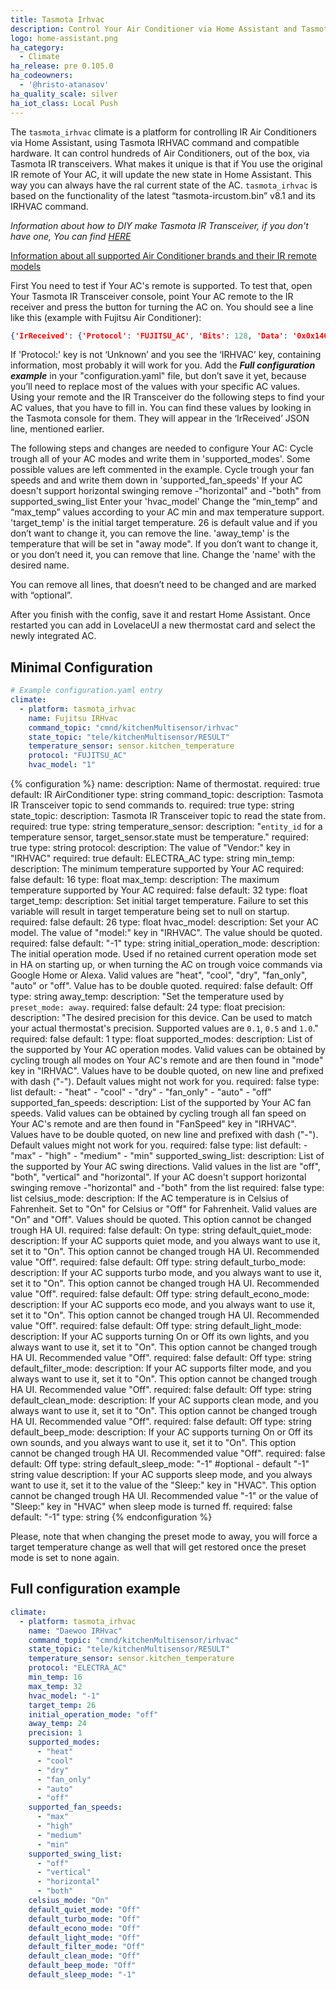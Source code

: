 ```yaml
---
title: Tasmota Irhvac
description: Control Your Air Conditioner via Home Assistant and Tasmota IR Transceiver
logo: home-assistant.png
ha_category:
  - Climate
ha_release: pre 0.105.0
ha_codeowners:
  - '@hristo-atanasov'
ha_quality_scale: silver
ha_iot_class: Local Push
---
```


The `tasmota_irhvac` climate is a platform for controlling IR Air Conditioners via Home Assistant, using Tasmota IRHVAC command and compatible hardware. It can control hundreds of Air Conditioners, out of the box, via Tasmota IR transceivers. What makes it unique is that if You use the original IR remote of Your AC, it will update the new state in Home Assistant. This way you can always have the ral current state of the AC. `tasmota_irhvac` is based on the functionality of the latest “tasmota-ircustom.bin” v8.1 and its IRHVAC command.

*Information about how to DIY make Tasmota IR Transceiver, if you don't have one, You can find [HERE](https://github.com/hristo-atanasov/Tasmota-IRHVAC)*

[Information about all supported Air Conditioner brands and their IR remote models](https://github.com/crankyoldgit/IRremoteESP8266/blob/924822216c49aec584e8e5b30200028a140e2aa9/SupportedProtocols.md)

First You need to test if Your AC's remote is supported.
To test that, open Your Tasmota IR Transceiver console, point Your AC remote to the IR receiver and press the button for turning the AC on. You should see a line like this (example with Fujitsu Air Conditioner):

```json
{'IrReceived': {'Protocol': 'FUJITSU_AC', 'Bits': 128, 'Data': '0x0x1463001010FE09304013003008002025', 'Repeat': 0, 'IRHVAC': {'Vendor': 'FUJITSU_AC', 'Model': 1, 'Power': 'On', 'Mode': 'fan_only', 'Celsius': 'On', 'Temp': 20, 'FanSpeed': 'Auto', 'SwingV': 'Off', 'SwingH': 'Off', 'Quiet': 'Off', 'Turbo': 'Off', 'Econo': 'Off', 'Light': 'Off', 'Filter': 'Off', 'Clean': 'Off', 'Beep': 'Off', 'Sleep': -1}}}
```

If 'Protocol:' key is not ‘Unknown’ and you see the ‘IRHVAC’ key, containing information, most probably it will work for you.
Add the ***Full configuration example*** in your "configuration.yaml" file, but don’t save it yet, because you’ll need to replace most of the values with your specific AC values. Using your remote and the IR Transceiver do the following steps to find your AC values, that you have to fill in. You can find these values by looking in the Tasmota console for them. They will appear in the ‘IrReceived’ JSON line, mentioned earlier.

The following steps and changes are needed to configure Your AC:
Cycle trough all of your AC modes and write them in 'supported_modes'. Some possible values are left commented in the example.
Cycle trough your fan speeds and and write them down in 'supported_fan_speeds'
If your AC doesn't support horizontal swinging remove -"horizontal" and -"both" from supported_swing_list
Enter your 'hvac_model'
Change the “min_temp” and “max_temp” values according to your AC min and max temperature support.
'target_temp' is the initial target temperature. 26 is default value and if you don’t want to change it, you can remove the line.
'away_temp' is the temperature that will be set in "away mode". If you don’t want to change it, or you don’t need it, you can remove that line.
Change the 'name' with the desired name.

You can remove all lines, that doesn’t need to be changed and are marked with “optional”.

After you finish with the config, save it and restart Home Assistant. Once restarted you can add in LovelaceUI a new thermostat card and select the newly integrated AC.

## Minimal Configuration
```yaml
# Example configuration.yaml entry
climate:
  - platform: tasmota_irhvac
    name: Fujitsu IRHvac
    command_topic: "cmnd/kitchenMultisensor/irhvac"
    state_topic: "tele/kitchenMultisensor/RESULT"
    temperature_sensor: sensor.kitchen_temperature
    protocol: "FUJITSU_AC"
    hvac_model: "1"
```

{% configuration %}
name:
  description: Name of thermostat.
  required: true
  default: IR AirConditioner
  type: string
command_topic:
  description: Tasmota IR Transceiver topic to send commands to.
  required: true
  type: string
state_topic:
  description: Tasmota IR Transceiver topic to read the state from.
  required: true
  type: string
temperature_sensor:
  description: "`entity_id` for a temperature sensor, target_sensor.state must be temperature."
  required: true
  type: string
protocol:
  description: The value of "Vendor:" key in "IRHVAC"
  required: true
  default: ELECTRA_AC
  type: string
min_temp:
  description: The minimum temperature supported by Your AC
  required: false
  default: 16
  type: float
max_temp:
  description: The maximum temperature supported by Your AC
  required: false
  default: 32
  type: float
target_temp:
  description: Set initial target temperature. Failure to set this variable will result in target temperature being set to null on startup.
  required: false
  default: 26
  type: float
hvac_model:
  description: Set your AC model. The value of "model:" key in "IRHVAC". The value should be quoted.
  required: false
  default: "-1"
  type: string
initial_operation_mode:
  description: The initial operation mode. Used if no retained current operation mode set in HA on starting up, or when turning the AC on trough voice commands via Google Home or Alexa. Valid values are "heat", "cool", "dry", "fan_only", "auto" or "off". Value has to be double quoted.
  required: false
  default: Off
  type: string
away_temp:
  description: "Set the temperature used by `preset_mode: away`.
  required: false
  default: 24
  type: float
precision:
  description: "The desired precision for this device. Can be used to match your actual thermostat's precision. Supported values are `0.1`, `0.5` and `1.0`."
  required: false
  default: 1
  type: float
supported_modes:
  description: List of the supported by Your AC operation modes. Valid values can be obtained by cycling trough all modes on Your AC's remote and are then found in "mode" key in "IRHVAC". Values have to be double quoted, on new line and prefixed with dash ("-"). Default values might not work for you.
  required: false
  type: list
  default:
      - "heat"
      - "cool"
      - "dry"
      - "fan_only"
      - "auto"
      - "off"
supported_fan_speeds:
  description: List of the supported by Your AC fan speeds. Valid values can be obtained by cycling trough all fan speed on Your AC's remote and are then found in "FanSpeed" key in "IRHVAC". Values have to be double quoted, on new line and prefixed with dash ("-"). Default values might not work for you.
  required: false
  type: list
  default:
      - "max"
      - "high"
      - "medium"
      - "min"
supported_swing_list:
  description: List of the supported by Your AC swing directions. Valid values in the list are "off", "both", "vertical" and "horizontal". If your AC doesn't support horizontal swinging remove -"horizontal" and -"both" from the list
  required: false
  type: list
celsius_mode:
  description: If the AC temperature is in Celsius of Fahrenheit. Set to "On" for Celsius or "Off" for Fahrenheit. Valid values are "On" and "Off". Values should be quoted. This option cannot be changed trough HA UI.
  required: false
  default: On
  type: string
default_quiet_mode:
  description: If your AC supports quiet mode, and you always want to use it, set it to "On". This option cannot be changed trough HA UI. Recommended value "Off".
  required: false
  default: Off
  type: string
default_turbo_mode:
  description: If your AC supports turbo mode, and you always want to use it, set it to "On". This option cannot be changed trough HA UI. Recommended value "Off".
  required: false
  default: Off
  type: string
default_econo_mode:
  description: If your AC supports eco mode, and you always want to use it, set it to "On". This option cannot be changed trough HA UI. Recommended value "Off".
  required: false
  default: Off
  type: string
default_light_mode:
  description: If your AC supports turning On or Off its own lights, and you always want to use it, set it to "On". This option cannot be changed trough HA UI. Recommended value "Off".
  required: false
  default: Off
  type: string
default_filter_mode:
  description: If your AC supports filter mode, and you always want to use it, set it to "On". This option cannot be changed trough HA UI. Recommended value "Off".
  required: false
  default: Off
  type: string
default_clean_mode:
  description: If your AC supports clean mode, and you always want to use it, set it to "On". This option cannot be changed trough HA UI. Recommended value "Off".
  required: false
  default: Off
  type: string
default_beep_mode:
  description: If your AC supports turning On or Off its own sounds, and you always want to use it, set it to "On". This option cannot be changed trough HA UI. Recommended value "Off".
  required: false
  default: Off
  type: string
default_sleep_mode: "-1" #optional - default "-1" string value
  description: If your AC supports sleep mode, and you always want to use it, set it to the value of the "Sleep:" key in "HVAC". This option cannot be changed trough HA UI. Recommended value "-1" or the value of "Sleep:" key in "HVAC" when sleep mode is turned ff.
  required: false
  default: "-1"
  type: string
{% endconfiguration %}

Please, note that when changing the preset mode to away, you will force a target temperature change as well that will get restored once the preset mode is set to none again.

## Full configuration example

```yaml
climate:
  - platform: tasmota_irhvac
    name: "Daewoo IRHvac"
    command_topic: "cmnd/kitchenMultisensor/irhvac"
    state_topic: "tele/kitchenMultisensor/RESULT"
    temperature_sensor: sensor.kitchen_temperature
    protocol: "ELECTRA_AC"
    min_temp: 16
    max_temp: 32
    hvac_model: "-1"
    target_temp: 26
    initial_operation_mode: "off"
    away_temp: 24
    precision: 1
    supported_modes:
      - "heat"
      - "cool"
      - "dry"
      - "fan_only"
      - "auto"
      - "off"
    supported_fan_speeds:
      - "max"
      - "high"
      - "medium"
      - "min"
    supported_swing_list:
      - "off"
      - "vertical"
      - "horizontal"
      - "both"
    celsius_mode: "On"
    default_quiet_mode: "Off"
    default_turbo_mode: "Off"
    default_econo_mode: "Off"
    default_light_mode: "Off"
    default_filter_mode: "Off"
    default_clean_mode: "Off"
    default_beep_mode: "Off"
    default_sleep_mode: "-1"
```
